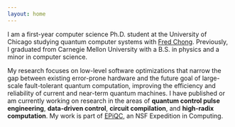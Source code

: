 ```yaml
---
layout: home
---
```


I am a first-year computer science Ph.D. student at the University of Chicago studying quantum computer systems with <a href="https://people.cs.uchicago.edu/~ftchong/" target="_blank" rel="noopener noreferrer">Fred Chong</a>. Previously, I graduated from Carnegie Mellon University with a B.S. in physics and a minor in computer science. 

My research focuses on low-level software optimizations that narrow the gap between existing error-prone hardware and the future goal of large-scale fault-tolerant quantum computation, improving the efficiency and reliability of current and near-term quantum machines. I have published or am currently working on research in the areas of <span style="color:var(--text); font-weight: bold">quantum control pulse engineering</span>, <span style="color:var(--text); font-weight: bold">data-driven control</span>, <span style="color:var(--text); font-weight: bold">circuit compilation</span>, and <span style="color:var(--text); font-weight: bold">high-radix computation</span>. My work is part of <a href="https://www.epiqc.cs.uchicago.edu/" target="_blank" rel="noopener noreferrer">EPiQC</a>, an NSF Expedition in Computing.